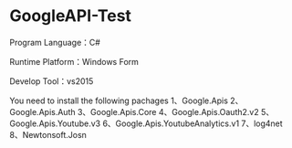 # GoogleAPI-Test

Program Language：C#

Runtime Platform：Windows Form

Develop Tool：vs2015

You need to install the following pachages
1、Google.Apis
2、Google.Apis.Auth
3、Google.Apis.Core
4、Google.Apis.Oauth2.v2
5、Google.Apis.Youtube.v3
6、Google.Apis.YoutubeAnalytics.v1
7、log4net
8、Newtonsoft.Josn
